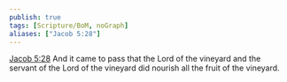 ```yaml
---
publish: true
tags: [Scripture/BoM, noGraph]
aliases: ["Jacob 5:28"]
---
```

[Jacob 5:28](https://churchofjesuschrist.org/study/scriptures/bofm/jacob/5?lang=eng&id=p28#p28) And it came to pass that the Lord of the vineyard and the servant of the Lord of the vineyard did nourish all the fruit of the vineyard.
